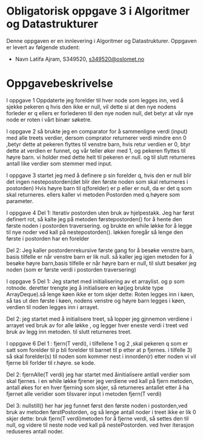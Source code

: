 # Obligatorisk oppgave 3 i Algoritmer og Datastrukturer

Denne oppgaven er en innlevering i Algoritmer og Datastrukturer. 
Oppgaven er levert av følgende student:
* Navn Latifa Ajram, S349520, s349520@oslomet.no


# Oppgavebeskrivelse

I oppgave 1 Oppdaterte jeg forelder til hver node som legges inn, ved å sjekke pekeren q
hvis den ikke er null, vil dette si at den nye nodens forleder er q ellers er forlederen til den nye noden
null, det betyr at vår nye node er roten i vårt binær søketre.

I oppgave 2 så brukte jeg en comparator for å sammenligne verdi (input) med alle treets verdier, dersom comprator returnerer verdi
mindre enn 0 ,betyr dette at pekeren flyttes til venstre barn, hvis retur verdien er 0, btyr dette at verdien er funnet,
og vår teller øker med 1, og pekeren flyttes til høyre barn. vi holder med dette helt til pekeren er null.
og til slutt returneres antall like verdier som stemmer med input.

I oppgave 3 startet jeg med å definere p sin forelder q, hvis den er null blir det ingen nestepostorden(det blir den første noden som skal returneres i postorden)
Hvis høyre barn til q(forelder) er p eller er null, da er det q som skal returneres.
ellers kaller vi metoden Postorden med q.høyere som parameter.

I oppgave 4 
Del 1: Iterativ postorden uten bruk av hjelpestakk. Jeg har først definert rot, så kalte jeg på
metoden førstepostorden() for å hente den første noden i postorden traversering.
og brukte en while løkke for å legge til nye noder ved kall på nestepostorden(). løkken foregår
så lenge den første i postorden har en forelder

Del 2: Jeg kaller postordenrekursive  første gang for å besøke venstre barn, basis tilfelle er når 
venstre barn er lik null. så kaller jeg igjen metoden for å besøke høyre barn,basis tilfelle er når 
høyre barn er null, til slutt besøker jeg noden (som er første verdi i postorden traversering)

I oppgave 5 
Del 1: Jeg startet med initialisering av et arraylist. og p som rotnode.
deretter trengte jeg å initialisere en kø(jeg brukte type ArrayDeque).så lenge køen ikke er tom skjer dette:
Roten legges inn i køen, så tas ut den første i køen, nodens venstre og høyre barn legges i køen, verdien til noden legges inn i arrayet.

Del 2: jeg startet med å initialisere treet, så lopper jeg gjnnemon verdiene i arrayet ved bruk av
for alle løkke , og legger hver eneste verdi i treet ved bruk av legg inn metoden.
til slutt returneres treet.

I oppgave 6
Del 1 : fjern(T verdi), i tilfellene 1 og 2 ,skal pekeren q som er satt som forelder til p
bli forelder til barnet til p etter at p fjernes.
i tilfelle 3) så skal forelder(s) til noden som kommer nest  i innorden(r) etter noden vi vil fjerne  bli forlder til
r.høyre. se kode.

Del 2: fjernAlle(T verdi) jeg har startet med åinitialisere antlall verdier som skal fjernes.
i en while løkke fjrener jeg verdiene ved kall på fjern metoden, antall økes for en hver fjerning som skjer, så returneres 
antallet etter å ha fjernet alle veridier som tilsvarer input i metoden fjern(T verdi)

Del 3: nullstill() her har jeg funnet først den første noden i postorden,ved bruk av metoden
førstPostorden, og så lenge antall noder i treet ikke er lik 0 skjer dette:  bruk fjern(T verdi)metoden
for å fjerne verdi, så settes den til null, og videre til neste node ved kall på nestePostorden. ved hver iterasjon reduseres antall noder.

